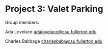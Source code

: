 # Project 3: Valet Parking

Group members:

Ada Lovelace adalovelace@csu.fullerton.edu

Charles Babbage charlesbab@csu.fullerton.edu

